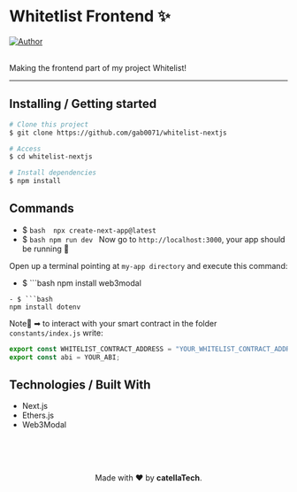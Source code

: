 <h1 aling="center">Whitetlist Frontend ✨</h1>

  <a href="https://github.com/gab0071" target="_blank">
    <img alt="Author" src="https://img.shields.io/badge/made%20by-CatellaTech-blueviolet?style=flat-square">
  </a>
 

  <br>
  <br>

Making the frontend part of my project Whitelist!

<hr>
<h2> Installing / Getting started </h2>

```bash
# Clone this project
$ git clone https://github.com/gab0071/whitelist-nextjs

# Access
$ cd whitelist-nextjs

# Install dependencies
$ npm install 

``` 

<h2>Commands</h2>

- $ ```bash 
npx create-next-app@latest```
- $ ```bash npm run dev ``` Now go to `http://localhost:3000`, your app should be running 🤘

Open up a terminal pointing at `my-app directory` and execute this command:
- $ ```bash 
npm install web3modal
```
- $ ```bash 
npm install dotenv
```

Note🚨 ➡ to interact with your smart contract in the folder `constants/index.js` write:

```js
export const WHITELIST_CONTRACT_ADDRESS = "YOUR_WHITELIST_CONTRACT_ADDRESS";
export const abi = YOUR_ABI;
```
<h2> Technologies / Built With </h2>

- Next.js
- Ethers.js
- Web3Modal

<br>
<br>

<p align="center">
<br/>
  Made with ❤️ by <b>catellaTech</b>.
</p>
